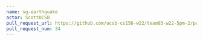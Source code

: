 ```yaml
---
name: sg-earthquake
actor: ScottUCSB
pull_request_url: https://github.com/ucsb-cs156-w22/team03-w22-5pm-2/pull/34
pull_request_num: 34
---
```

